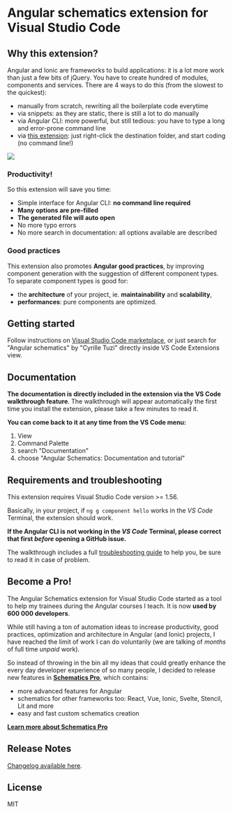 # Angular schematics extension for Visual Studio Code

## Why this extension?

Angular and Ionic are frameworks to build applications: it is a lot more work than just a few bits of jQuery.
You have to create hundred of modules, components and services. There are 4 ways to do this
(from the slowest to the quickest):
- manually from scratch, rewriting all the boilerplate code everytime
- via snippets: as they are static, there is still a lot to do manually
- via Angular CLI: more powerful, but still tedious: you have to type a long and error-prone command line
- via [this extension](https://marketplace.visualstudio.com/items?itemName=cyrilletuzi.angular-schematics): just right-click the destination folder, and start coding (no command line!)

![](https://github.com/cyrilletuzi/vscode-angular-schematics/raw/main/angular-schematics-demo-20191025.gif)

### Productivity!

So this extension will save you time:

- Simple interface for Angular CLI: **no command line required**
- **Many options are pre-filled**
- **The generated file will auto open**
- No more typo errors
- No more search in documentation: all options available are described

### Good practices

This extension also promotes **Angular good practices**,
by improving component generation with the suggestion of different component types.
To separate component types is good for:
- the **architecture** of your project, ie. **maintainability** and **scalability**,
- **performances**: pure components are optimized.

## Getting started

Follow instructions on [Visual Studio Code marketplace](https://marketplace.visualstudio.com/items?itemName=cyrilletuzi.angular-schematics),
or just search for "Angular schematics" by "Cyrille Tuzi" directly inside VS Code Extensions view.

## Documentation

**The documentation is directly included in the extension via the VS Code walkthrough feature**. The walkthrough will appear automatically the first time you install the extension, please take a few minutes to read it.

**You can come back to it at any time from the VS Code menu:**
1. View
2. Command Palette
3. search "Documentation"
4. choose "Angular Schematics: Documentation and tutorial"

## Requirements and troubleshooting

This extension requires Visual Studio Code version >= 1.56.

Basically, in your project, if `ng g component hello` works
in the *VS Code* Terminal, the extension should work.

**If the Angular CLI is not working in the *VS Code* Terminal, please correct that first *before* opening a GitHub issue.**

The walkthrough includes a full [troubleshooting guide](https://github.com/cyrilletuzi/vscode-angular-schematics/blob/main/walkthroughs/troubleshooting.md) to help you, be sure to read it in case of problem.

## Become a Pro!

The Angular Schematics extension for Visual Studio Code started as a tool to help my trainees during the Angular courses I teach. It is now **used by 600 000 developers**.

While still having a ton of automation ideas to increase productivity, good practices, optimization and architecture in Angular (and Ionic) projects, I have reached the limit of work I can do voluntarily (we are talking of *months* of full time *unpaid* work).

So instead of throwing in the bin all my ideas that could greatly enhance the every day developer experience of so many people, I decided to release new features in **[Schematics Pro](https://www.schematicspro.dev)**, which contains:
- more advanced features for Angular
- schematics for other frameworks too: React, Vue, Ionic, Svelte, Stencil, Lit and more
- easy and fast custom schematics creation

**[Learn more about Schematics Pro](https://www.schematicspro.dev)**

## Release Notes

[Changelog available here](https://github.com/cyrilletuzi/vscode-angular-schematics/blob/main/CHANGELOG.md).

## License

MIT
